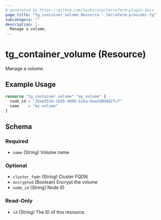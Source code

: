 ```yaml
---
# generated by https://github.com/hashicorp/terraform-plugin-docs
page_title: "tg_container_volume Resource - terraform-provider-tg"
subcategory: ""
description: |-
  Manage a volume.
---
```


# tg_container_volume (Resource)

Manage a volume.

## Example Usage

```terraform
resource "tg_container_volume" "my_volume" {
  node_id = "35ee5516-c6d5-409b-b1ba-6aa2d0dd92fcf"
  name    = "my-volume"
}
```

<!-- schema generated by tfplugindocs -->
## Schema

### Required

- `name` (String) Volume name

### Optional

- `cluster_fqdn` (String) Cluster FQDN
- `encrypted` (Boolean) Encrypt the volume
- `node_id` (String) Node ID

### Read-Only

- `id` (String) The ID of this resource.


